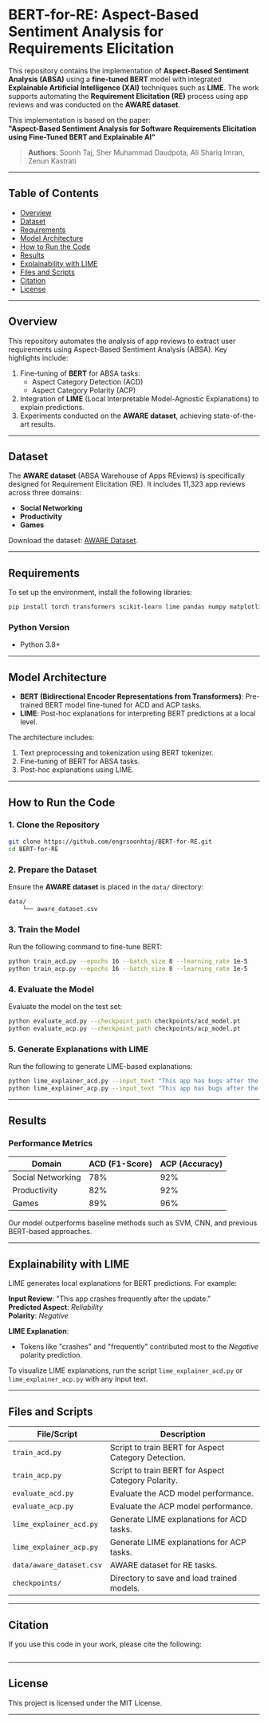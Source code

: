 # BERT-for-RE: Aspect-Based Sentiment Analysis for Requirements Elicitation
This repository contains the implementation of **Aspect-Based Sentiment Analysis (ABSA)** using a **fine-tuned BERT** model with integrated **Explainable Artificial Intelligence (XAI)** techniques such as **LIME**. The work supports automating the **Requirement Elicitation (RE)** process using app reviews and was conducted on the **AWARE dataset**.

This implementation is based on the paper:  
**"Aspect-Based Sentiment Analysis for Software Requirements Elicitation using Fine-Tuned BERT and Explainable AI"**  
> **Authors**: Soonh Taj, Sher Muhammad Daudpota, Ali Shariq Imran, Zenun Kastrati  

---

## **Table of Contents**  
- [Overview](#overview)  
- [Dataset](#dataset)  
- [Requirements](#requirements)  
- [Model Architecture](#model-architecture)  
- [How to Run the Code](#how-to-run-the-code)  
- [Results](#results)  
- [Explainability with LIME](#explainability-with-lime)  
- [Files and Scripts](#files-and-scripts)  
- [Citation](#citation)  
- [License](#license)  

---

## **Overview**  
This repository automates the analysis of app reviews to extract user requirements using Aspect-Based Sentiment Analysis (ABSA). Key highlights include:  
1. Fine-tuning of **BERT** for ABSA tasks:  
   - Aspect Category Detection (ACD)  
   - Aspect Category Polarity (ACP)  
2. Integration of **LIME** (Local Interpretable Model-Agnostic Explanations) to explain predictions.  
3. Experiments conducted on the **AWARE dataset**, achieving state-of-the-art results.  

---

## **Dataset**  
The **AWARE dataset** (ABSA Warehouse of Apps REviews) is specifically designed for Requirement Elicitation (RE). It includes 11,323 app reviews across three domains:  
- **Social Networking**  
- **Productivity**  
- **Games**  

Download the dataset: [AWARE Dataset](https://zenodo.org/records/5528481).

---

## **Requirements**  
To set up the environment, install the following libraries:  
```bash
pip install torch transformers scikit-learn lime pandas numpy matplotlib optuna
```  

### **Python Version**  
- Python 3.8+  

---

## **Model Architecture**  
- **BERT (Bidirectional Encoder Representations from Transformers)**: Pre-trained BERT model fine-tuned for ACD and ACP tasks.  
- **LIME**: Post-hoc explanations for interpreting BERT predictions at a local level.  

The architecture includes:  
1. Text preprocessing and tokenization using BERT tokenizer.  
2. Fine-tuning of BERT for ABSA tasks.  
3. Post-hoc explanations using LIME.

---

## **How to Run the Code**  

### 1. Clone the Repository  
```bash
git clone https://github.com/engrsoonhtaj/BERT-for-RE.git
cd BERT-for-RE
```

### 2. Prepare the Dataset  
Ensure the **AWARE dataset** is placed in the `data/` directory:  
```bash
data/
    └── aware_dataset.csv
```

### 3. Train the Model  
Run the following command to fine-tune BERT:  
```bash
python train_acd.py --epochs 16 --batch_size 8 --learning_rate 1e-5
python train_acp.py --epochs 16 --batch_size 8 --learning_rate 1e-5
```

### 4. Evaluate the Model  
Evaluate the model on the test set:  
```bash
python evaluate_acd.py --checkpoint_path checkpoints/acd_model.pt
python evaluate_acp.py --checkpoint_path checkpoints/acp_model.pt
```

### 5. Generate Explanations with LIME  
Run the following to generate LIME-based explanations:  
```bash
python lime_explainer_acd.py --input_text "This app has bugs after the update."
python lime_explainer_acp.py --input_text "This app has bugs after the update."
```

---

## **Results**  

### **Performance Metrics**  
| Domain              | ACD (F1-Score) | ACP (Accuracy) |  
|---------------------|----------------|----------------|  
| Social Networking   | 78%           | 92%           |  
| Productivity        | 82%           | 92%           |  
| Games               | 89%           | 96%           |  

Our model outperforms baseline methods such as SVM, CNN, and previous BERT-based approaches.

---

## **Explainability with LIME**  
LIME generates local explanations for BERT predictions. For example:  

**Input Review**: "This app crashes frequently after the update."  
**Predicted Aspect**: *Reliability*  
**Polarity**: *Negative*  

**LIME Explanation**:  
- Tokens like "crashes" and "frequently" contributed most to the *Negative* polarity prediction.  

To visualize LIME explanations, run the script `lime_explainer_acd.py` or `lime_explainer_acp.py` with any input text.

---

## **Files and Scripts**  
| **File/Script**            | **Description**                                       |
|----------------------------|-------------------------------------------------------|
| `train_acd.py`             | Script to train BERT for Aspect Category Detection.   |
| `train_acp.py`             | Script to train BERT for Aspect Category Polarity.    |
| `evaluate_acd.py`          | Evaluate the ACD model performance.                  |
| `evaluate_acp.py`          | Evaluate the ACP model performance.                  |
| `lime_explainer_acd.py`    | Generate LIME explanations for ACD tasks.            |
| `lime_explainer_acp.py`    | Generate LIME explanations for ACP tasks.            |
| `data/aware_dataset.csv`   | AWARE dataset for RE tasks.                          |
| `checkpoints/`             | Directory to save and load trained models.           |

---

## **Citation**  
If you use this code in your work, please cite the following:  

```bibtex

```

---

## **License**  
This project is licensed under the MIT License.  

---
